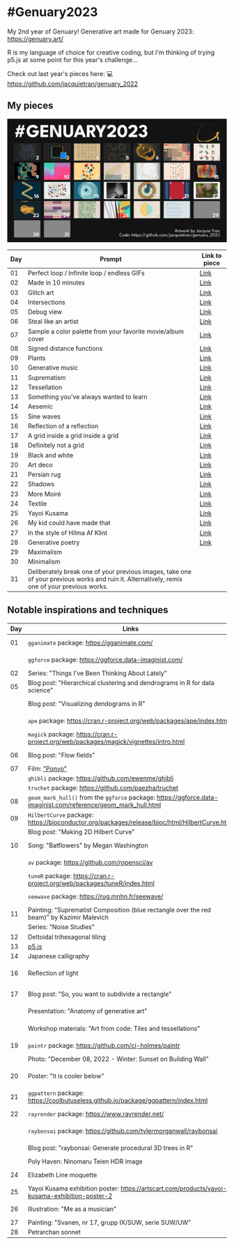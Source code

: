 # #Genuary2023

My 2nd year of Genuary! Generative art made for Genuary 2023: https://genuary.art/

R is my language of choice for creative coding, but I'm thinking of trying p5.js at some point for this year's challenge...

Check out last year's pieces here: :computer: https://github.com/jacquietran/genuary_2022

## My pieces

![](https://raw.githubusercontent.com/jacquietran/genuary_2023/main/img/all_pieces_to_day_28.png)

| Day | Prompt | Link to piece |
|---|---|---|
| 01 | Perfect loop / Infinite loop / endless GIFs | [Link](https://github.com/jacquietran/genuary_2023/blob/main/img/20230101.gif) |
| 02 | Made in 10 minutes | [Link](https://github.com/jacquietran/genuary_2023/blob/main/img/20230102.png) |
| 03 | Glitch art | [Link](https://github.com/jacquietran/genuary_2023/blob/main/img/20230103.png) |
| 04 | Intersections | [Link](https://github.com/jacquietran/genuary_2023/blob/main/img/20230104.png) |
| 05 | Debug view | [Link](https://github.com/jacquietran/genuary_2023/blob/main/img/20230105.png) |
| 06 | Steal like an artist | [Link](https://github.com/jacquietran/genuary_2023/blob/main/img/20230106.png) |
| 07 | Sample a color palette from your favorite movie/album cover | [Link](https://github.com/jacquietran/genuary_2023/blob/main/img/20230107.png) |
| 08 | Signed distance functions | [Link](https://github.com/jacquietran/genuary_2023/blob/main/img/20230108.png) |
| 09 | Plants | [Link](https://github.com/jacquietran/genuary_2023/blob/main/img/20230109.png) |
| 10 | Generative music | [Link](https://github.com/jacquietran/genuary_2023/blob/main/img/20230110.png) |
| 11 | Suprematism | [Link](https://github.com/jacquietran/genuary_2023/blob/main/img/20230111.png) |
| 12 | Tessellation | [Link](https://github.com/jacquietran/genuary_2023/blob/main/img/20230112.png) |
| 13 | Something you’ve always wanted to learn | [Link](https://github.com/jacquietran/genuary_2023/blob/main/img/20230113.png) |
| 14 | Aesemic | [Link](https://github.com/jacquietran/genuary_2023/blob/main/img/20230114.png) |
| 15 | Sine waves | [Link](https://github.com/jacquietran/genuary_2023/blob/main/img/20230115.png) |
| 16 | Reflection of a reflection | [Link](https://github.com/jacquietran/genuary_2023/blob/main/img/20230116.png) |
| 17 | A grid inside a grid inside a grid | [Link](https://github.com/jacquietran/genuary_2023/blob/main/img/20230117.png) |
| 18 | Definitely not a grid | [Link](https://github.com/jacquietran/genuary_2023/blob/main/img/20230118.png) |
| 19 | Black and white | [Link](https://github.com/jacquietran/genuary_2023/blob/main/img/20230119.png) |
| 20 | Art deco | [Link](https://github.com/jacquietran/genuary_2023/blob/main/img/20230120.png) |
| 21 | Persian rug | [Link](https://github.com/jacquietran/genuary_2023/blob/main/img/20230121.png) |
| 22 | Shadows | [Link](https://github.com/jacquietran/genuary_2023/blob/main/img/20230122.png) |
| 23 | More Moiré | [Link](https://github.com/jacquietran/genuary_2023/blob/main/img/20230123.png) |
| 24 | Textile | [Link](https://github.com/jacquietran/genuary_2023/blob/main/img/20230124.png) |
| 25 | Yayoi Kusama | [Link](https://github.com/jacquietran/genuary_2023/blob/main/img/20230125.png) |
| 26 | My kid could have made that | [Link](https://github.com/jacquietran/genuary_2023/blob/main/img/20230126.png) |
| 27 | In the style of Hilma Af Klint | [Link](https://github.com/jacquietran/genuary_2023/blob/main/img/20230127.png) |
| 28 | Generative poetry | [Link](https://github.com/jacquietran/genuary_2023/blob/main/img/20230128.png) |
| 29 | Maximalism | |
| 30 | Minimalism | |
| 31 | Deliberately break one of your previous images, take one of your previous works and ruin it. Alternatively, remix one of your previous works. | |

## Notable inspirations and techniques

| Day | Links | Credit |
|---|---|---|
| 01 | `gganimate` package: https://gganimate.com/ | [Thomas Lin Pedersen](https://www.data-imaginist.com/) |
| | `ggforce` package: https://ggforce.data-imaginist.com/ | [Thomas Lin Pedersen](https://www.data-imaginist.com/) |
| 02 | Series: "Things I've Been Thinking About Lately" | [Jacquie Tran](https://github.com/jacquietran/art_tibtal) |
| 05 | Blog post: "Hierarchical clustering and dendrograms in R for data science" | [Maria Gulzar](https://towardsdatascience.com/hierarchical-clustering-and-dendrograms-in-r-for-data-science-5ab076fabf76) |
| | Blog post: "Visualizing dendograms in R" | [Gaston Sanchez](https://rpubs.com/gaston/dendrograms) |
| | `ape` package: https://cran.r-project.org/web/packages/ape/index.html | [Emmanuel Paradis](http://ape-package.ird.fr/)
| | `magick` package: https://cran.r-project.org/web/packages/magick/vignettes/intro.html | [Jeroen Ooms](https://github.com/jeroen) |
| 06 | Blog post: "Flow fields" | [George Savva](https://georgemsavva.github.io/creativecoding/posts/flowfields/) |
| 07 | Film: ["Ponyo"](https://www.imdb.com/title/tt0876563/) | Studio Ghibli |
| | `ghibli` package: https://github.com/ewenme/ghibli | [ewenme](https://github.com/ewenme) |
| | `truchet` package: https://github.com/paezha/truchet | [Antonio Paez](https://github.com/paezha) |
| 08 | `geom_mark_hull()` from the `ggforce` package: https://ggforce.data-imaginist.com/reference/geom_mark_hull.html | [Thomas Lin Pedersen](https://www.data-imaginist.com/) |
| 09 | `HilbertCurve` package: https://bioconductor.org/packages/release/bioc/html/HilbertCurve.html | Zuguang Gu |
| | Blog post: "Making 2D Hilbert Curve" | [Zuguang Gu](https://bioconductor.org/packages/release/bioc/vignettes/HilbertCurve/inst/doc/HilbertCurve.html) |
| 10 | Song: "Batflowers" by Megan Washington | [Megan Washington](https://www.youtube.com/watch?v=JorXcelMeC8) |
| | `av` package: https://github.com/ropensci/av | [Jeroen Ooms](https://github.com/jeroen) |
| | `tuneR` package: https://cran.r-project.org/web/packages/tuneR/index.html | Uwe Ligges |
| | `seewave` package: https://rug.mnhn.fr/seewave/ | Jerome Sueur |
| 11 | Painting: "Suprematist Composition (blue rectangle over the red beam)" by Kazimir Malevich | [Wikipedia](https://en.wikipedia.org/wiki/Suprematist_Composition) |
| | Series: "Noise Studies" | [Jacquie Tran](https://github.com/jacquietran/art_noise_studies) |
| 12 | Deltoidal trihexagonal tiling | [Wikipedia](https://en.wikipedia.org/wiki/Rhombitrihexagonal_tiling#Deltoidal_trihexagonal_tiling) |
| 13 | [p5.js](https://p5js.org) | |
| 14 | Japanese calligraphy | [Wikipedia](https://en.wikipedia.org/wiki/Japanese_calligraphy) |
| 16 | Reflection of light | [Science Learning Hub | Pokapū Akoranga Pūtaiao](https://www.sciencelearn.org.nz/resources/48-reflection-of-light) |
| 17 | Blog post: "So, you want to subdivide a rectangle" | [Ijeamaka Anyene](https://ijeamaka-anyene.netlify.app/posts/2021-09-07-so-you-want-to-subdivide-a-rectangle/) |
| | Presentation: "Anatomy of generative art" | [Ijeamaka Anyene](https://github.com/Ijeamakaanyene/anatomy_of_generative_art) |
| | Workshop materials: "Art from code: Tiles and tessellations" | [Danielle Navarro](https://art-from-code.netlify.app/day-2/session-2/) |
| 19 | `paintr` package: https://github.com/cj-holmes/paintr | [Chris Holmes](https://www.cjholmes.net/) |
| | Photo: "December 08, 2022 - Winter: Sunset on Building Wall" | [Jéan Béller](https://unsplash.com/photos/6cLBliGpaoM) |
| 20 | Poster: "It is cooler below" | [Frederick Charles Herrick](https://www.ltmuseum.co.uk/collections/collections-online/posters/item/1983-4-2030) |
| 21 | `ggpattern` package: https://coolbutuseless.github.io/package/ggpattern/index.html | [Mike FC](https://github.com/coolbutuseless) |
| 22 | `rayrender` package: https://www.rayrender.net/ | [Tyler Morgan-Wall](https://www.tylermw.com) |
| | `raybonsai` package: https://github.com/tylermorganwall/raybonsai | [Tyler Morgan-Wall](https://www.tylermw.com) |
| | Blog post: "raybonsai: Generate procedural 3D trees in R" | [Tyler Morgan-Wall](https://www.tylermw.com/raybonsai-generate-procedural-3d-trees-in-r/) |
| | Poly Haven: Ninomaru Teien HDR image | [Greg Zaal](https://polyhaven.com/a/ninomaru_teien) |
| 24 | Elizabeth Line moquette | [London Underground](https://www.ltmuseumshop.co.uk/catalog/product/view/id/38042/s/elizabeth-line-moquette-design-lambswool-scarf/) |
| 25 | Yayoi Kusama exhibition poster: https://artscart.com/products/yayoi-kusama-exhibition-poster-2 | |
| 26 | Illustration: "Me as a musician" | [Vivien Huang](https://www.artgallery.nsw.gov.au/prizes/young-archie/2022/479/) |
| 27 | Painting: "Svanen, nr 17, grupp IX/SUW, serie SUW/UW" | [Hilma af Klint](https://commons.wikimedia.org/wiki/File:Hilma_af_Klint_Svanen.jpg) |
| 28 | Petrarchan sonnet | [Wikipedia](https://en.wikipedia.org/wiki/Petrarchan_sonnet) |
